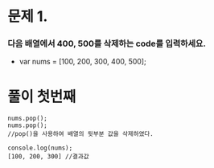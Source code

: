 # 문제 1.
### 다음 배열에서 400, 500를 삭제하는 code를 입력하세요.

* var nums = [100, 200, 300, 400, 500];

# 풀이 첫번째
```
nums.pop();
nums.pop();
//pop()을 사용하여 배열의 뒷부분 값을 삭제하였다.

console.log(nums);
[100, 200, 300] //결과값
